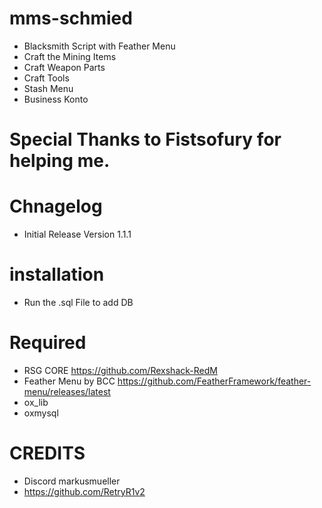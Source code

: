 # mms-schmied

 - Blacksmith Script with Feather Menu
 - Craft the Mining Items
 - Craft Weapon Parts
 - Craft Tools
 - Stash Menu
 - Business Konto 



# Special Thanks to Fistsofury for helping me.

# Chnagelog
- Initial Release Version 1.1.1

# installation

- Run the .sql File to add DB

# Required
- RSG CORE https://github.com/Rexshack-RedM
- Feather Menu by BCC https://github.com/FeatherFramework/feather-menu/releases/latest
- ox_lib
- oxmysql

# CREDITS
- Discord markusmueller 
- https://github.com/RetryR1v2 